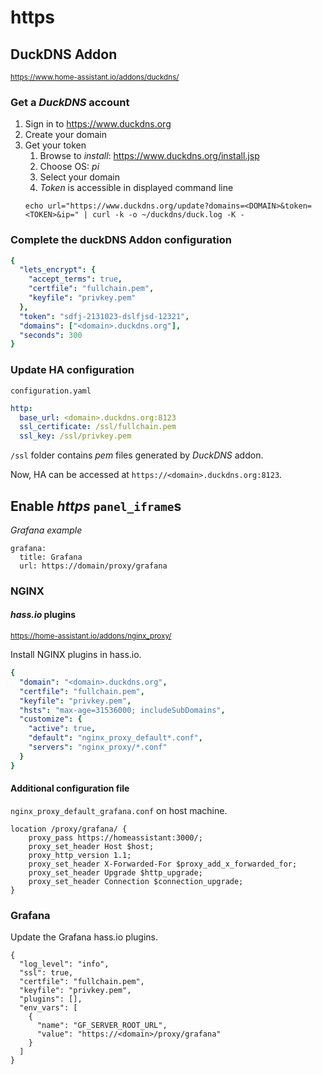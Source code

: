 # https

## DuckDNS Addon
<small>https://www.home-assistant.io/addons/duckdns/</small>  

### Get a _DuckDNS_ account

1. Sign in to https://www.duckdns.org
1. Create your domain
1. Get your token
    1. Browse to _install_: https://www.duckdns.org/install.jsp
    1. Choose OS: _pi_
    1. Select your domain
    1. _Token_ is accessible in displayed command line
    ```
    echo url="https://www.duckdns.org/update?domains=<DOMAIN>&token=<TOKEN>&ip=" | curl -k -o ~/duckdns/duck.log -K -
    ```

### Complete the duckDNS Addon configuration
```yaml
{
  "lets_encrypt": {
    "accept_terms": true,
    "certfile": "fullchain.pem",
    "keyfile": "privkey.pem"
  },
  "token": "sdfj-2131023-dslfjsd-12321",
  "domains": ["<domain>.duckdns.org"],
  "seconds": 300
}
```

### Update HA configuration
`configuration.yaml`
````yaml
http:
  base_url: <domain>.duckdns.org:8123
  ssl_certificate: /ssl/fullchain.pem
  ssl_key: /ssl/privkey.pem
````

`/ssl` folder contains _pem_ files generated by _DuckDNS_ addon.

Now, HA can be accessed at `https://<domain>.duckdns.org:8123`.

## Enable _https_ `panel_iframe`s
_Grafana example_
```
grafana:
  title: Grafana
  url: https://domain/proxy/grafana
```

### NGINX

#### _hass.io_ plugins
<small>https://home-assistant.io/addons/nginx_proxy/</small>  

Install NGINX plugins in hass.io.
````yaml
{
  "domain": "<domain>.duckdns.org",
  "certfile": "fullchain.pem",
  "keyfile": "privkey.pem",
  "hsts": "max-age=31536000; includeSubDomains",
  "customize": {
    "active": true,
    "default": "nginx_proxy_default*.conf",
    "servers": "nginx_proxy/*.conf"
  }
}
````

#### Additional configuration file 
`nginx_proxy_default_grafana.conf` on host machine.
```
location /proxy/grafana/ {
    proxy_pass https://homeassistant:3000/;
    proxy_set_header Host $host;
    proxy_http_version 1.1;
    proxy_set_header X-Forwarded-For $proxy_add_x_forwarded_for;
    proxy_set_header Upgrade $http_upgrade;
    proxy_set_header Connection $connection_upgrade;
}
```

### Grafana
Update the Grafana hass.io plugins.
```
{
  "log_level": "info",
  "ssl": true,
  "certfile": "fullchain.pem",
  "keyfile": "privkey.pem",
  "plugins": [],
  "env_vars": [
    {
      "name": "GF_SERVER_ROOT_URL",
      "value": "https://<domain>/proxy/grafana"
    }
  ]
}
```